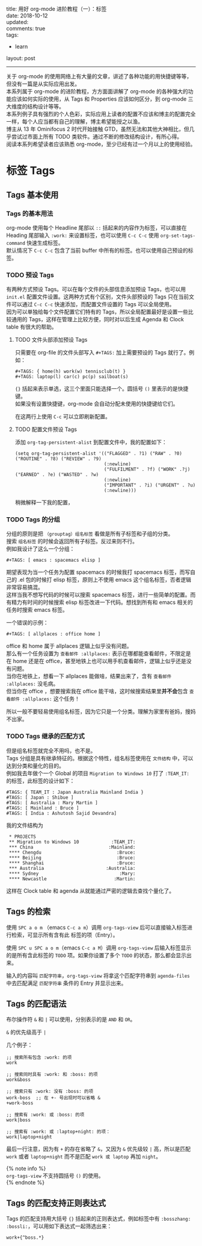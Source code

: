 title: 用好 org-mode 进阶教程（一）：标签  
date: 2018-10-12  
updated:  
comments: true  
tags:  

-   learn

layout: post  

---

关于 org-mode 的使用网络上有大量的文章，讲述了各种功能的用快捷键等等，但没有一篇是从实际应用出发。  
本系列属于 org-mode 的进阶教程，方方面面讲解了 org-mode 的各种强大的功能应该如何实际的使用，从 Tags 和 Properties 应该如何区分，到 org-mode 三大维度的结构设计等等。  
本系列例子具有强烈的个人色彩，实际应用上读者的配置不应该和博主的配置完全一样，每个人应当都有自己的理解，博主希望能授之以渔。  
博主从 13 年 Ominifocus 2 时代开始接触 GTD，虽然无法和其他大神相比，但几乎尝试过市面上所有 TODO 类软件。通过不断的修改结构设计，有所心得。  
阅读本系列希望读者应该熟悉 org-mode，至少已经有过一个月以上的使用经验。  

# 标签 Tags

## Tags 基本使用

### Tags 的基本用法

org-mode 使用每个 Headline 尾部以 `::` 括起来的内容作为标签，可以直接在 Heading 尾部输入 `:work:` 来设置标签，也可以使用 `C-c C-c` 使用 `org-set-tags-command` 快速生成标签。  
默认情况下 `C-c C-c` 包含了当前 buffer 中所有的标签。也可以使用自己预设的标签。  

### TODO 预设 Tags

有两种方式预设 Tags。可以在每个文件的头部信息添加预设 Tags，也可以用 `init.el` 配置文件设置。这两种方式有个区别，文件头部预设的 Tags 只在当前文件可以通过 `C-c C-c` 快速添加，而配置文件设置的 Tags 可以全局使用。  
因为可以单独给每个文件配置它们特有的 Tags，所以全局配置最好是设置一些比较通用的 Tags，这样在管理上比较方便，同时对以后生成 Agenda 和 Clock table 有很大的帮助。  

1.  TODO 文件头部添加预设 Tags

    只需要在 org-file 的文件头部写入 `#+TAGS:` 加上需要预设的 Tags 就行了。例如：  
    
    ```sample
    #+TAGS: { home(h) work(w) tennisclub(t) }
    #+TAGS: laptop(l) car(c) pc(p) sailboat(s)
    ```
    
    `{}` 括起来表示单选，这三个里面只能选择一个。圆括号 `()` 里表示的是快捷键。  
    如果没有设置快捷键，org-mode 会自动分配未使用的快捷键给它们。  
    
    在这两行上使用 `C-c` 可以立即刷新配置。  

2.  TODO 配置文件预设 Tags

    添加 `org-tag-persistent-alist` 到配置文件中，我的配置如下：  
    
    ```emacs-lisp
    (setq org-tag-persistent-alist '(("FLAGGED" . ?1) ("RAW" . ?0) ("ROUTINE" . ?8) ("REVIEW" . ?9)
                                     (:newline)
                                     ("FULFILMENT" . ?f) ("WORK" .?j) ("EARNED" . ?e) ("WASTED" . ?w)
                                     (:newline)
                                     ("IMPORTANT" . ?i) ("URGENT" . ?u)
                                     (:newline)))
    ```
    
    稍微解释一下我的配置，  

### TODO Tags 的分组

分组的原则是把 `（grouptag）组名标签` 看做是所有子标签和子组的分类。  
搜索 `组名标签` 的时候会返回所有子标签。反过来则不行。  
例如我设计了这么一个分组：  

```sample
#+TAGS: [ emacs : spacemacs elisp ]
```

期望表现为当一个任务为配置 spacemacs 的时候我打 spacemacs 标签，而写自己的 .el 包的时候打 elisp 标签，原则上不使用 emacs 这个组名标签，否者逻辑非常容易搞混。  
这样当我不想写代码的时候可以搜索 spacemacs 标签，进行一些简单的配置。而有精力有时间的时候搜索 elisp 标签改进一下代码。想找到所有和 emacs 相关的任务时搜索 emacs 标签。  

一个错误的示例：  

```sample
#+TAGS: [ allplaces : office home ]
```

office 和 home 属于 allplaces 逻辑上似乎没有问题。  
那么有一个任务设置为 `查看邮件 :allplaces:` 表示在哪都能查看邮件，不限定是在 home 还是在 office，甚至地铁上也可以用手机查看邮件，逻辑上似乎还是没有问题。  
当你在地铁上，想看一下 allplaces 能做啥，结果出来了，含有 `查看邮件 :allplaces:` 没毛病。  
但当你在 office ，想要搜索我在 office 能干啥，这时候搜索结果里**并不会**包含 `查看邮件 :allplaces:` 这个任务！  

所以一般不要轻易使用组名标签，因为它只是一个分类。理解为家里有爸妈，搜妈不出家。  

### TODO Tags 继承的匹配方式

但是组名标签就完全不用吗，也不是。  
Tags 分组是具有继承特征的。根据这个特性，组名标签使用在 `文件结构` 中，可以达到分类和量化的目的。  
例如我去年做个一个 Global 的项目 `Migration to Windows 10` 打了 `:TEAM_IT:` 的标签，此标签的设计如下：  

```sample
#TAGS: { TEAM_IT : Japan Australia Mainland India }
#TAGS: [ Japan : Shibue ]
#TAGS: [ Australia : Mary Martin ]
#TAGS: [ Mainland : Bruce ]
#TAGS: [ India : Ashutosh Sajid Devandra]
```

我的文件结构为  

```sample
 * PROJECTS
 ** Migration to Windows 10            :TEAM_IT:
 *** China                            :Mainland:
 **** Chengdu                            :Bruce:
 **** Beijing                            :Bruce:
 **** Shanghai                           :Bruce:
 *** Australia                       :Australia:
 **** Sydney                              :Mary:
 **** Newcastle                         :Martin:
```

这样在 Clock table 和 agenda 从就能通过严密的逻辑去查找个量化了。  

## Tags 的检索

使用 `SPC a o m` （emacs `C-c a m`）调用 `org-tags-view` 后可以直接输入标签进行检索，可显示所有含有此 标签的项（Entry）。  

使用 `SPC u SPC a o m`（emacs `C-c a M`）调用 `org-tags-view` 后输入标签显示的是所有含此标签的 `TODO` 项。如果你设置了多个 `TODO` 的状态，那么都会显示出来。  

输入的内容叫 `匹配字符串`，`org-tags-view` 将拿这个匹配字符串到 `agenda-files` 中去匹配满足 `匹配字符串` 条件的 Entry 并显示出来。  

## Tags 的匹配语法

布尔操作符 `&` 和 `|` 可以使用，分别表示的是 `AND` 和 `OR`。  

`&` 的优先级高于 `|`  

几个例子：  

```sample
;; 搜索所有包含 :work: 的项
work

;; 搜索同时具有 :work: 和 :boss: 的项
work&boss

;; 搜索只有 :work: 没有 :boss: 的项
work-boss  ;; 在 +- 号出现时可以省略 &
+work-boss

;; 搜索有 :work: 或 :boss: 的项
work|boss

;; 搜索有 :work: 或 :laptop+night: 的项：
work|laptop+night
```

最后一行注意，因为有 `+` 的存在省略了 `&`，又因为 `&` 优先级较 `|` 高，所以是匹配 `work` 或者 `laptop+night` 而不是匹配 `work 或 laptop` 再加 `night`。  

{% note info %}  
`org-tags-view` 不支持圆括号 `()` 的使用。  
{% endnote %}  

## Tags 的匹配支持正则表达式

Tags 的匹配支持用大括号 `{}` 括起来的正则表达式，例如标签中有 `:bosszhang:` `:bossli:`，可以用如下表达式一起筛选出来：  

```sample
work+{^boss.*}
```
